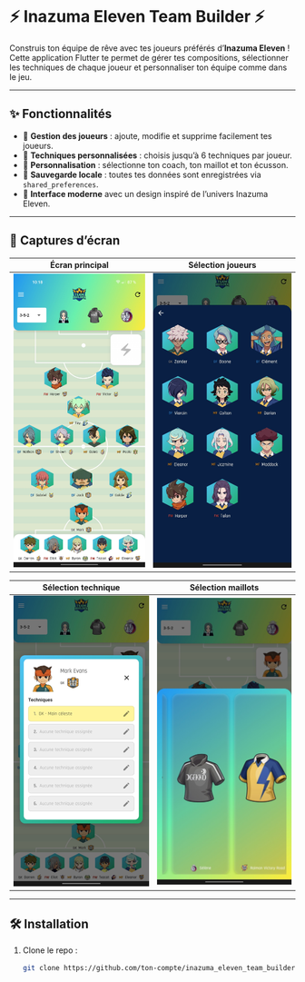 # ⚡ Inazuma Eleven Team Builder ⚡

Construis ton équipe de rêve avec tes joueurs préférés d’**Inazuma Eleven** !  
Cette application Flutter te permet de gérer tes compositions, sélectionner les techniques de chaque joueur et personnaliser ton équipe comme dans le jeu.  

---

## ✨ Fonctionnalités

- 📝 **Gestion des joueurs** : ajoute, modifie et supprime facilement tes joueurs.  
- 🎯 **Techniques personnalisées** : choisis jusqu’à 6 techniques par joueur.  
- 🎨 **Personnalisation** : sélectionne ton coach, ton maillot et ton écusson.  
- 💾 **Sauvegarde locale** : toutes tes données sont enregistrées via `shared_preferences`.  
- 📱 **Interface moderne** avec un design inspiré de l’univers Inazuma Eleven.  

---

## 📸 Captures d’écran

| Écran principal | Sélection joueurs |
|-----------------|---------------|
| ![Home](assets/screenshots/1.jpg) | ![Player Detail](assets/screenshots/2.jpg) |

| Sélection technique | Sélection maillots |
|---------------------|-----------------------|
| ![Select Technique](assets/screenshots/3.jpg) | ![Team Builder](assets/screenshots/4.jpg) |

---

## 🛠️ Installation

1. Clone le repo :
   ```bash
   git clone https://github.com/ton-compte/inazuma_eleven_team_builder.git
